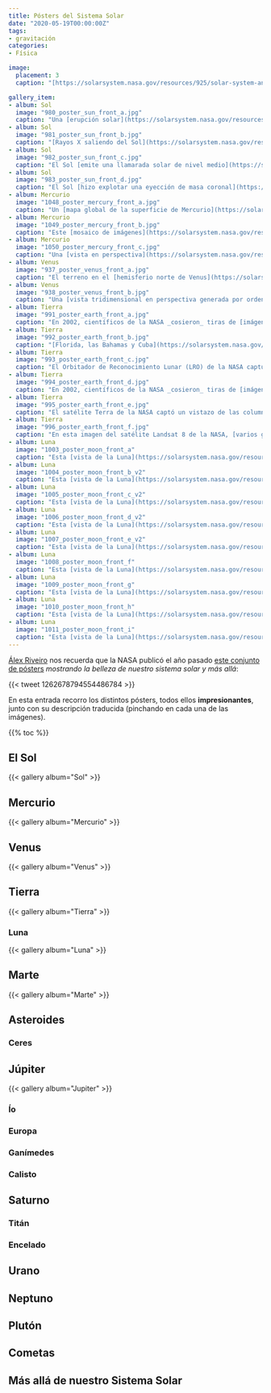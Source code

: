 ```yaml
---
title: Pósters del Sistema Solar
date: "2020-05-19T00:00:00Z"
tags:
- gravitación
categories:
- Física

image:
  placement: 3
  caption: "[https://solarsystem.nasa.gov/resources/925/solar-system-and-beyond-poster-set/](https://solarsystem.nasa.gov/resources/925/solar-system-and-beyond-poster-set/)"

gallery_item:
- album: Sol
  image: "980_poster_sun_front_a.jpg"
  caption: "Una [erupción solar](https://solarsystem.nasa.gov/resources/386/sun-emits-a-solstice-flare-and-cme/) como la que vio el Observatorio de Dinámica Solar de la NASA en 2013. Crédito: NASA/SDO <br> ⬇️ PDF de alta resolución [aquí](https://solarsystem.nasa.gov/system/downloadable_items/1405_Sun_A_PDF.zip)"
- album: Sol
  image: "981_poster_sun_front_b.jpg"
  caption: "[Rayos X saliendo del Sol](https://solarsystem.nasa.gov/resources/381/sun-shines-in-high-energy-x-rays/) en esta imagen que muestra las observaciones del Nuclear Spectroscopic Telescope Array de la NASA, o NuSTAR, superpuestas a una imagen tomada por el Observatorio de Dinámica Solar de la NASA. Crédito: NASA/JPL-Caltech/GSFC <br> ⬇️ PDF de alta resolución [aquí](https://solarsystem.nasa.gov/system/downloadable_items/1409_Sun_B_PDF.zip)"
- album: Sol
  image: "982_poster_sun_front_c.jpg"
  caption: "El Sol [emite una llamarada solar de nivel medio](https://solarsystem.nasa.gov/resources/768/nasas-sdo-sees-sun-emit-mid-level-flare-oct-1/), como la que vio el Observatorio de Dinámica Solar de la NASA en 2015. Crédito: NASA/SDO <br> ⬇️ PDF de alta resolución [aquí](https://solarsystem.nasa.gov/system/downloadable_items/1413_Sun_C_PDF.zip)"
- album: Sol
  image: "983_poster_sun_front_d.jpg"
  caption: "El Sol [hizo explotar una eyección de masa coronal](https://solarsystem.nasa.gov/resources/1051/brief-outburst/) junto con parte de un filamento solar el 24 de febrero de 2015, como lo vio el Observatorio de Dinámica Solar de la NASA (SDO). Crédito: NASA/SDO <br> ⬇️ PDF de alta resolución [aquí](https://solarsystem.nasa.gov/system/downloadable_items/1417_Sun_D_PDF.zip)"
- album: Mercurio
  image: "1048_poster_mercury_front_a.jpg"
  caption: "Un [mapa global de la superficie de Mercurio](https://solarsystem.nasa.gov/resources/532/mercury-false-color-rotation-movie/) creado a partir de imágenes obtenidas por la nave espacial MESSENGER de la NASA. Los colores no son los que el ojo vería, sino que están relacionados con variaciones de composición de la superficie. Crédito: NASA/Laboratorio de Física Aplicada de la Universidad Johns Hopkins/Institución Carnegie de Washington <br> ⬇️ PDF de alta resolución [aquí](https://solarsystem.nasa.gov/system/downloadable_items/1611_Mercury_A_PDF.zip)"
- album: Mercurio
  image: "1049_poster_mercury_front_b.jpg"
  caption: "Este [mosaico de imágenes](https://solarsystem.nasa.gov/resources/1053/the-impressive-rays-of-hokusai) de la nave espacial MESSENGER de la NASA muestra el cráter de impacto Hokusai en Mercurio. Crédito: NASA/Laboratorio de Física Aplicada de la Universidad Johns Hopkins/Institución Carnegie de Washington <br> ⬇️ PDF de alta resolución [aquí](https://solarsystem.nasa.gov/system/downloadable_items/1615_Mercury_B_PDF.zip)"
- album: Mercurio
  image: "1050_poster_mercury_front_c.jpg"
  caption: "Una [vista en perspectiva](https://solarsystem.nasa.gov/resources/773/lowlands-in-mercurys-north/) desde la nave espacial MESSENGER de la NASA, mirando hacia el norte de Mercurio y coloreada por la altura topográfica de la superficie. Crédito: NASA/Laboratorio de Física Aplicada de la Universidad Johns Hopkins/Institución Carnegie de Washington <br> ⬇️ PDF de alta resolución [aquí](https://solarsystem.nasa.gov/system/downloadable_items/1619_Mercury_C_PDF.zip)"
- album: Venus
  image: "937_poster_venus_front_a.jpg"
  caption: "El terreno en el [hemisferio norte de Venus](https://solarsystem.nasa.gov/resources/775/venus-computer-simulated-global-view-of-the-northern-hemisphere/), basado en los datos del radar de la misión Magallanes de la NASA. Crédito: NASA/JPL <br> ⬇️ PDF de alta resolución [aquí](https://solarsystem.nasa.gov/system/downloadable_items/1315_Venus_A_PDF.zip)"
- album: Venus
  image: "938_poster_venus_front_b.jpg"
  caption: "Una [vista tridimensional en perspectiva generada por ordenador de Sapas Mons](https://solarsystem.nasa.gov/resources/774/venus-3-d-perspective-view-of-sapas-mons/) en la superficie de Venus, basada en los datos del radar de la misión Magallanes de la NASA. Crédito: NASA/JPL <br> ⬇️ PDF de alta resolución [aquí](https://solarsystem.nasa.gov/system/downloadable_items/1319_Venus_B_PDF.zip)"
- album: Tierra
  image: "991_poster_earth_front_a.jpg"
  caption: "En 2002, científicos de la NASA _cosieron_ tiras de [imágenes en color natural de la Tierra](https://solarsystem.nasa.gov/resources/786/blue-marble-2002/), recogidas durante cuatro meses desde el instrumento MODIS a bordo del satélite Terra de la NASA. Crédito: El Observatorio de la Tierra de la NASA <br> ⬇️ PDF de alta resolución [aquí](https://solarsystem.nasa.gov/system/downloadable_items/1445_Earth_A_PDF.zip)"
- album: Tierra
  image: "992_poster_earth_front_b.jpg"
  caption: "[Florida, las Bahamas y Cuba](https://solarsystem.nasa.gov/resources/851/florida-the-bahamas-and-cuba/) vistas por la Estación Espacial Internacional. Crédito: JSC Earth Science & Remote Sensing Unit/ARES Division/Exploration Integration Science Directorate <br> ⬇️ PDF de alta resolución [aquí](https://solarsystem.nasa.gov/system/downloadable_items/1449_Earth_B_PDF.zip)"
- album: Tierra
  image: "993_poster_earth_front_c.jpg"
  caption: "El Orbitador de Reconocimiento Lunar (LRO) de la NASA capturó [esta vista única de la Tierra](https://solarsystem.nasa.gov/resources/459/nasa-releases-new-high-resolution-earthrise-image/) desde el punto de vista de la nave espacial en órbita alrededor de la Luna. Crédito: NASA/Goddard/Arizona State University <br> ⬇️ PDF de alta resolución [aquí](https://solarsystem.nasa.gov/system/downloadable_items/1453_Earth_C_PDF.zip)"
- album: Tierra
  image: "994_poster_earth_front_d.jpg"
  caption: "En 2002, científicos de la NASA _cosieron_ tiras de [imágenes en color natural de la Tierra](https://solarsystem.nasa.gov/resources/786/blue-marble-2002/), recogidas durante cuatro meses desde el instrumento MODIS a bordo del satélite Terra de la NASA. Crédito: El Observatorio de la Tierra de la NASA <br> ⬇️ PDF de alta resolución [aquí](https://solarsystem.nasa.gov/system/downloadable_items/1457_Earth_D_PDF.zip)"
- album: Tierra
  image: "995_poster_earth_front_e.jpg"
  caption: "El satélite Terra de la NASA captó un vistazo de las columnas que se elevan de los [volcanes](https://solarsystem.nasa.gov/resources/1040/plumes-over-the-kamchatka-peninsula/) de la Península de Kamchatka en enero de 2018. Crédito: Observatorio de la Tierra de la NASA <br> ⬇️ PDF de alta resolución [aquí](https://solarsystem.nasa.gov/system/downloadable_items/1461_Earth_E_PDF.zip)"          
- album: Tierra
  image: "996_poster_earth_front_f.jpg"
  caption: "En esta imagen del satélite Landsat 8 de la NASA, [varios glaciares fluyen hacia el Valle Shimshal](https://solarsystem.nasa.gov/resources/819/when-glaciers-and-rivers-collide/). Crédito: Observatorio de la Tierra de la NASA <br> ⬇️ PDF de alta resolución [aquí](https://solarsystem.nasa.gov/system/downloadable_items/1465_Earth_F_PDF.zip)"
- album: Luna
  image: "1003_poster_moon_front_a"
  caption: "Esta [vista de la Luna](https://solarsystem.nasa.gov/resources/843/rare-full-moon-on-christmas-day/) fue creada con imágenes tomadas por el Orbitador de Reconocimiento Lunar de la NASA. Crédito: NASA/Goddard/Orbitador de Reconocimiento Lunar <br> ⬇️ PDF de alta resolución [aquí](https://solarsystem.nasa.gov/system/downloadable_items/1493_Moon_A_PDF.zip)"
- album: Luna
  image: "1004_poster_moon_front_b_v2"
  caption: "Esta [vista de la Luna](https://solarsystem.nasa.gov/resources/843/rare-full-moon-on-christmas-day/) fue creada con imágenes tomadas por el Orbitador de Reconocimiento Lunar de la NASA. Crédito: NASA/Goddard/Orbitador de Reconocimiento Lunar <br> ⬇️ PDF de alta resolución [aquí](https://solarsystem.nasa.gov/system/downloadable_items/1497_Moon_B_PDF.zip)"
- album: Luna
  image: "1005_poster_moon_front_c_v2"
  caption: "Esta [vista de la Luna](https://solarsystem.nasa.gov/resources/843/rare-full-moon-on-christmas-day/) fue creada con imágenes tomadas por el Orbitador de Reconocimiento Lunar de la NASA. Crédito: NASA/Goddard/Orbitador de Reconocimiento Lunar <br> ⬇️ PDF de alta resolución [aquí](https://solarsystem.nasa.gov/system/downloadable_items/1501_Moon_C_PDF.zip)"
- album: Luna
  image: "1006_poster_moon_front_d_v2"
  caption: "Esta [vista de la Luna](https://solarsystem.nasa.gov/resources/843/rare-full-moon-on-christmas-day/) fue creada con imágenes tomadas por el Orbitador de Reconocimiento Lunar de la NASA. Crédito: NASA/Goddard/Orbitador de Reconocimiento Lunar <br> ⬇️ PDF de alta resolución [aquí](https://solarsystem.nasa.gov/system/downloadable_items/1505_Moon_D_PDF.zip)"
- album: Luna
  image: "1007_poster_moon_front_e_v2"
  caption: "Esta [vista de la Luna](https://solarsystem.nasa.gov/resources/843/rare-full-moon-on-christmas-day/) fue creada con imágenes tomadas por el Orbitador de Reconocimiento Lunar de la NASA. Crédito: NASA/Goddard/Orbitador de Reconocimiento Lunar <br> ⬇️ PDF de alta resolución [aquí](https://solarsystem.nasa.gov/system/downloadable_items/1509_Moon_E_PDF.zip)"
- album: Luna
  image: "1008_poster_moon_front_f"
  caption: "Esta [vista de la Luna](https://solarsystem.nasa.gov/resources/843/rare-full-moon-on-christmas-day/) fue creada con imágenes tomadas por el Orbitador de Reconocimiento Lunar de la NASA. Crédito: NASA/Goddard/Orbitador de Reconocimiento Lunar <br> ⬇️ PDF de alta resolución [aquí](https://solarsystem.nasa.gov/system/downloadable_items/1513_Moon_F_PDF.zip)"
- album: Luna
  image: "1009_poster_moon_front_g"
  caption: "Esta [vista de la Luna](https://solarsystem.nasa.gov/resources/843/rare-full-moon-on-christmas-day/) fue creada con imágenes tomadas por el Orbitador de Reconocimiento Lunar de la NASA. Crédito: NASA/Goddard/Orbitador de Reconocimiento Lunar <br> ⬇️ PDF de alta resolución [aquí](https://solarsystem.nasa.gov/system/downloadable_items/1517_Moon_G_PDF.zip)"
- album: Luna
  image: "1010_poster_moon_front_h"
  caption: "Esta [vista de la Luna](https://solarsystem.nasa.gov/resources/843/rare-full-moon-on-christmas-day/) fue creada con imágenes tomadas por el Orbitador de Reconocimiento Lunar de la NASA. Crédito: NASA/Goddard/Orbitador de Reconocimiento Lunar <br> ⬇️ PDF de alta resolución [aquí](https://solarsystem.nasa.gov/system/downloadable_items/1521_Moon_H_PDF.zip)"
- album: Luna
  image: "1011_poster_moon_front_i"
  caption: "Esta [vista de la Luna](https://solarsystem.nasa.gov/resources/843/rare-full-moon-on-christmas-day/) fue creada con imágenes tomadas por el Orbitador de Reconocimiento Lunar de la NASA. Crédito: NASA/Goddard/Orbitador de Reconocimiento Lunar <br> ⬇️ PDF de alta resolución [aquí](https://solarsystem.nasa.gov/system/downloadable_items/1525_Moon_I_PDF.zip)"
---
```


[Álex Riveiro](https://www.youtube.com/alexriveiro) nos recuerda que la NASA publicó el año pasado [este conjunto de pósters](https://solarsystem.nasa.gov/resources/925/solar-system-and-beyond-poster-set/) *mostrando la belleza de nuestro sistema solar y más allá*:

{{< tweet 1262678794554486784 >}}

En esta entrada recorro los distintos pósters, todos ellos **impresionantes**, junto con su descripción traducida (pinchando en cada una de las imágenes).

{{% toc %}}

## El Sol
{{< gallery album="Sol" >}}

## Mercurio
{{< gallery album="Mercurio" >}}

## Venus
{{< gallery album="Venus" >}}

## Tierra
{{< gallery album="Tierra" >}}

### Luna
{{< gallery album="Luna" >}}

## Marte
{{< gallery album="Marte" >}}

## Asteroides
### Ceres

## Júpiter
{{< gallery album="Jupiter" >}}

### Ío
### Europa
### Ganímedes
### Calisto

## Saturno
### Titán
### Encelado

## Urano

## Neptuno

## Plutón

## Cometas

## Más allá de nuestro Sistema Solar